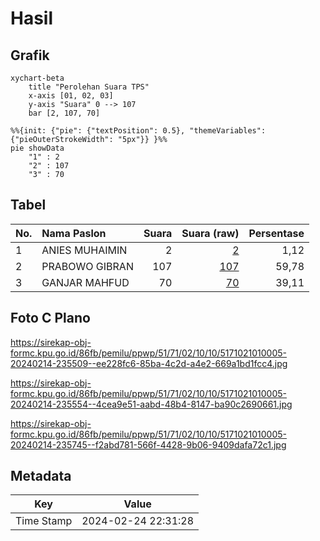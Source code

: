 # Hasil

## Grafik

```mermaid
xychart-beta
    title "Perolehan Suara TPS"
    x-axis [01, 02, 03]
    y-axis "Suara" 0 --> 107
    bar [2, 107, 70]
```

```mermaid
%%{init: {"pie": {"textPosition": 0.5}, "themeVariables": {"pieOuterStrokeWidth": "5px"}} }%%
pie showData
    "1" : 2
    "2" : 107
    "3" : 70
```

## Tabel

| No. | Nama Paslon    | Suara | Suara (raw) | Persentase |
|:--- |:-------------- | -----:| -----------:| ----------:|
| 1   | ANIES MUHAIMIN | 2     | [2][p-1]    | 1,12       |
| 2   | PRABOWO GIBRAN | 107   | [107][p-2]  | 59,78      |
| 3   | GANJAR MAHFUD  | 70    | [70][p-3]   | 39,11      |


[p-1]: https://github.com/gigit-pemilu/pemilu-2024-51-bali/blob/main/pilpres/hitung-suara/sub/51-bali/sub/71-kota-denpasar/sub/02-denpasar-timur/sub/1010-dangin-puri/sub/005-tps/sub/paslon-1.txt
[p-2]: https://github.com/gigit-pemilu/pemilu-2024-51-bali/blob/main/pilpres/hitung-suara/sub/51-bali/sub/71-kota-denpasar/sub/02-denpasar-timur/sub/1010-dangin-puri/sub/005-tps/sub/paslon-2.txt
[p-3]: https://github.com/gigit-pemilu/pemilu-2024-51-bali/blob/main/pilpres/hitung-suara/sub/51-bali/sub/71-kota-denpasar/sub/02-denpasar-timur/sub/1010-dangin-puri/sub/005-tps/sub/paslon-3.txt

## Foto C Plano

https://sirekap-obj-formc.kpu.go.id/86fb/pemilu/ppwp/51/71/02/10/10/5171021010005-20240214-235509--ee228fc6-85ba-4c2d-a4e2-669a1bd1fcc4.jpg

https://sirekap-obj-formc.kpu.go.id/86fb/pemilu/ppwp/51/71/02/10/10/5171021010005-20240214-235554--4cea9e51-aabd-48b4-8147-ba90c2690661.jpg

https://sirekap-obj-formc.kpu.go.id/86fb/pemilu/ppwp/51/71/02/10/10/5171021010005-20240214-235745--f2abd781-566f-4428-9b06-9409dafa72c1.jpg


## Metadata

| Key        | Value               |
| ---------- | ------------------- |
| Time Stamp | 2024-02-24 22:31:28 |



